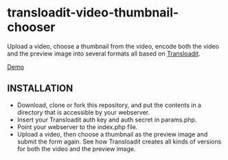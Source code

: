 transloadit-video-thumbnail-chooser
===================================

Upload a video, choose a thumbnail from the video, encode both the video and the preview image into several formats all based on [Transloadit](https://transloadit.com).

[Demo](https://transloadit.com/example_apps/video-thumbnail-chooser/index.php)

## INSTALLATION

* Download, clone or fork this repository, and put the contents in a directory that is accessible by your webserver.
* Insert your Transloadit auth key and auth secret in params.php.
* Point your webserver to the index.php file.
* Upload a video, then choose a thumbnail as the preview image and submit the form again. See how Transloadit creates all kinds of versions for both the video and the preview image.


